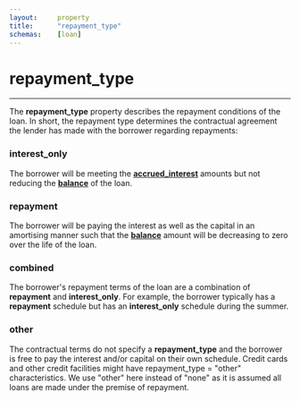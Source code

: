 ```yaml
---
layout:		property
title:		"repayment_type"
schemas:	[loan]
---
```


# repayment_type

---

The **repayment_type** property describes the repayment conditions of the loan. In short, the repayment type determines the contractual agreement the lender has made with the borrower regarding repayments:

### interest_only
The borrower will be meeting the [**accrued_interest**](https://github.com/SuadeLabs/fire/blob/master/documentation/accrued_interest.md) amounts but not reducing the [**balance**](https://github.com/SuadeLabs/fire/blob/master/documentation/balance.md) of the loan.  

### repayment
The borrower will be paying the interest as well as the capital in an amortising manner such that the [**balance**](https://github.com/SuadeLabs/fire/blob/master/documentation/balance.md) amount will be decreasing to zero over the life of the loan.

### combined
The borrower's repayment terms of the loan are a combination of **repayment** and **interest_only**. For example, the borrower typically has a **repayment** schedule but has an **interest_only** schedule during the summer.

### other
The contractual terms do not specify a **repayment_type** and the borrower is free to pay the interest and/or capital on their own schedule. Credit cards and other credit facilities might have repayment_type = "other" characteristics. We use "other" here instead of "none" as it is assumed all loans are made under the premise of repayment.

